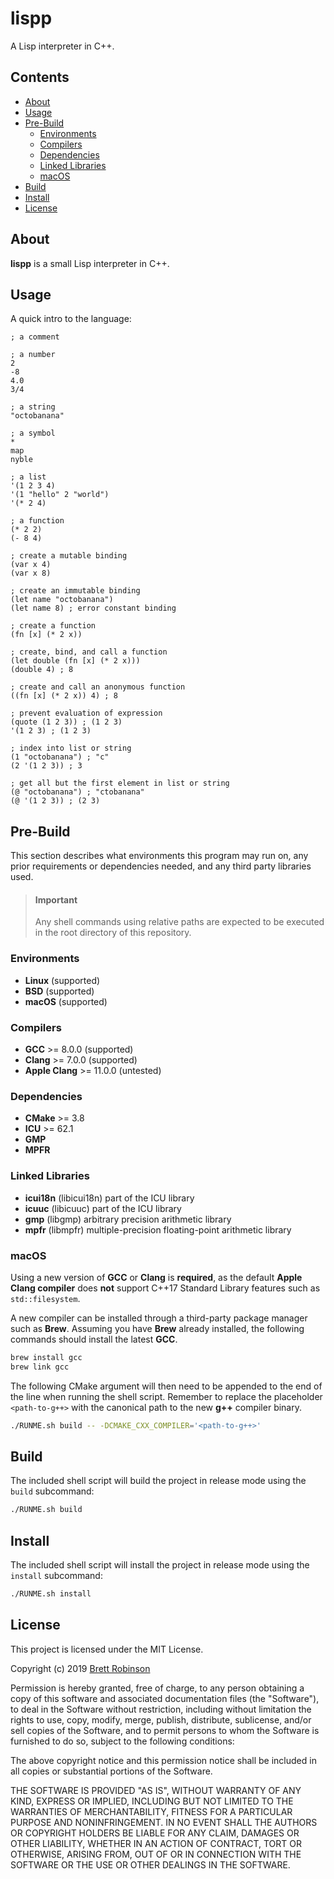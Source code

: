 # lispp
A Lisp interpreter in C++.

## Contents
* [About](#about)
* [Usage](#usage)
* [Pre-Build](#pre-build)
  * [Environments](#environments)
  * [Compilers](#compilers)
  * [Dependencies](#dependencies)
  * [Linked Libraries](#linked-libraries)
  * [macOS](#macos)
* [Build](#build)
* [Install](#install)
* [License](#license)

## About
__lispp__ is a small Lisp interpreter in C++.

## Usage
A quick intro to the language:

```
; a comment

; a number
2
-8
4.0
3/4

; a string
"octobanana"

; a symbol
*
map
nyble

; a list
'(1 2 3 4)
'(1 "hello" 2 "world")
'(* 2 4)

; a function
(* 2 2)
(- 8 4)

; create a mutable binding
(var x 4)
(var x 8)

; create an immutable binding
(let name "octobanana")
(let name 8) ; error constant binding

; create a function
(fn [x] (* 2 x))

; create, bind, and call a function
(let double (fn [x] (* 2 x)))
(double 4) ; 8

; create and call an anonymous function
((fn [x] (* 2 x)) 4) ; 8

; prevent evaluation of expression
(quote (1 2 3)) ; (1 2 3)
'(1 2 3) ; (1 2 3)

; index into list or string
(1 "octobanana") ; "c"
(2 '(1 2 3)) ; 3

; get all but the first element in list or string
(@ "octobanana") ; "ctobanana"
(@ '(1 2 3)) ; (2 3)
```

## Pre-Build
This section describes what environments this program may run on,
any prior requirements or dependencies needed, and any third party libraries used.

> #### Important
> Any shell commands using relative paths are expected to be executed in the
> root directory of this repository.

### Environments
* __Linux__ (supported)
* __BSD__ (supported)
* __macOS__ (supported)

### Compilers
* __GCC__ >= 8.0.0 (supported)
* __Clang__ >= 7.0.0 (supported)
* __Apple Clang__ >= 11.0.0 (untested)

### Dependencies
* __CMake__ >= 3.8
* __ICU__ >= 62.1
* __GMP__
* __MPFR__

### Linked Libraries
* __icui18n__ (libicui18n) part of the ICU library
* __icuuc__ (libicuuc) part of the ICU library
* __gmp__ (libgmp) arbitrary precision arithmetic library
* __mpfr__ (libmpfr) multiple-precision floating-point arithmetic library

### macOS
Using a new version of __GCC__ or __Clang__ is __required__, as the default
__Apple Clang compiler__ does __not__ support C++17 Standard Library features such as `std::filesystem`.

A new compiler can be installed through a third-party package manager such as __Brew__.
Assuming you have __Brew__ already installed, the following commands should install
the latest __GCC__.

```sh
brew install gcc
brew link gcc
```

The following CMake argument will then need to be appended to the end of the line when running the shell script.
Remember to replace the placeholder `<path-to-g++>` with the canonical path to the new __g++__ compiler binary.

```sh
./RUNME.sh build -- -DCMAKE_CXX_COMPILER='<path-to-g++>'
```

## Build
The included shell script will build the project in release mode using the `build` subcommand:

```sh
./RUNME.sh build
```

## Install
The included shell script will install the project in release mode using the `install` subcommand:

```sh
./RUNME.sh install
```

## License
This project is licensed under the MIT License.

Copyright (c) 2019 [Brett Robinson](https://octobanana.com/)

Permission is hereby granted, free of charge, to any person obtaining a copy
of this software and associated documentation files (the "Software"), to deal
in the Software without restriction, including without limitation the rights
to use, copy, modify, merge, publish, distribute, sublicense, and/or sell
copies of the Software, and to permit persons to whom the Software is
furnished to do so, subject to the following conditions:

The above copyright notice and this permission notice shall be included in all
copies or substantial portions of the Software.

THE SOFTWARE IS PROVIDED "AS IS", WITHOUT WARRANTY OF ANY KIND, EXPRESS OR
IMPLIED, INCLUDING BUT NOT LIMITED TO THE WARRANTIES OF MERCHANTABILITY,
FITNESS FOR A PARTICULAR PURPOSE AND NONINFRINGEMENT. IN NO EVENT SHALL THE
AUTHORS OR COPYRIGHT HOLDERS BE LIABLE FOR ANY CLAIM, DAMAGES OR OTHER
LIABILITY, WHETHER IN AN ACTION OF CONTRACT, TORT OR OTHERWISE, ARISING FROM,
OUT OF OR IN CONNECTION WITH THE SOFTWARE OR THE USE OR OTHER DEALINGS IN THE
SOFTWARE.
